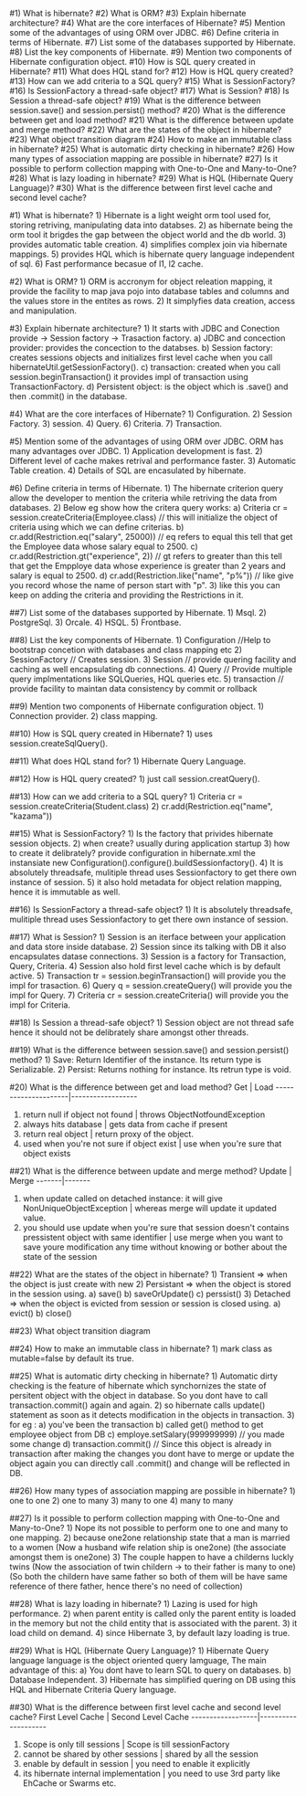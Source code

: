 #1) What is hibernate?
#2) What is ORM?
#3) Explain hibernate architecture?
#4) What are the core interfaces of Hibernate?
#5) Mention some of the advantages of using ORM over JDBC.
#6) Define criteria in terms of Hibernate.
#7) List some of the databases supported by Hibernate.
#8) List the key components of Hibernate.
#9) Mention two components of Hibernate configuration object.
#10) How is SQL query created in Hibernate?
#11) What does HQL stand for?
#12) How is HQL query created?
#13) How can we add criteria to a SQL query?
#15) What is SessionFactory?
#16) Is SessionFactory a thread-safe object?
#17) What is Session?
#18) Is Session a thread-safe object?
#19) What is the difference between session.save() and session.persist() method?
#20) What is the difference between get and load method?
#21) What is the difference between update and merge method?
#22) What are the states of the object in hibernate?
#23) What object transition diagram
#24) How to make an immutable class in hibernate?
#25) What is automatic dirty checking in hibernate?
#26) How many types of association mapping are possible in hibernate?
#27) Is it possible to perform collection mapping with One-to-One and Many-to-One?
#28) What is lazy loading in hibernate?
#29) What is HQL (Hibernate Query Language)?
#30) What is the difference between first level cache and second level cache?





#1) What is hibernate?
     1) Hibernate is a light weight orm tool used for, storing retriving, manipulating data into databses.
     2) as hibernate being the orm tool it brigdes the gap between the object world and the db world.
     3) provides automatic table creation.
     4) simplifies complex join via hibernate mappings.
     5) provides HQL which is hibernate query language independent of sql.
     6) Fast performance becasue of l1, l2 cache.


#2) What is ORM?
     1) ORM is accronym for object releation mapping, it provide the facility to map java pojo into 
        database tables and columns and the values store in the entites as rows.
     2) It simplyfies data creation, access and manipulation.


#3) Explain hibernate architecture?
    1) It starts with JDBC and Conection provide -> Session factory -> Trasaction factory.
        a) JDBC and concection provider: provides the concection to the databses.
        b) Session factory: creates sessions objects and initializes first level cache when you call hibernateUtil.getSessionFactory().
        c) transaction: created when you call session.beginTransaction() it provides impl of transaction using TransactionFactory.
        d) Persistent object: is the object which is .save() and then .commit() in the database.


#4) What are the core interfaces of Hibernate?
    1) Configuration.
    2) Session Factory.
    3) session.
    4) Query.
    6) Criteria.
    7) Transaction.

#5) Mention some of the advantages of using ORM over JDBC.
    ORM has many advantages over JDBC.
        1) Application development is fast.
        2) Different level of cache makes retrival and performance faster.
        3) Automatic Table creation.
        4) Details of SQL are encasulated by hibernate.


#6) Define criteria in terms of Hibernate.
    1) The hibernate criterion query allow the developer to mention the criteria while retriving the data from databases.
    2) Below eg show how the critera query works:
        a) Criteria cr = session.createCriteria(Employee.class)  // this will initialize the object of criteria using which we can define criterias.
        b) cr.add(Restriction.eq("salary", 25000))               // eq refers to equal this tell that get the Employee data whose salary equal to 2500.
        c) cr.add(Restriction.gt("experience", 2))               // gt refers to greater than this tell that get the Empploye data whose experience is greater than 2 years and salary is equal to 2500.
        d) cr.add(Restriction.like("name", "p%"))                // like give you record whose the name of person start with "p".
    3) like this you can keep on adding the criteria and providing the Restrictions in it. 
    

##7) List some of the databases supported by Hibernate.
    1) Msql.
    2) PostgreSql.
    3) Orcale.
    4) HSQL.
    5) Frontbase.


##8) List the key components of Hibernate.
    1) Configuration    //Help to bootstrap concetion with databases and class mapping etc
    2) SessionFactory   // Creates session.
    3) Session          // provide quering facility and caching as well encapsulating db connections.
    4) Query            // Provide multiple query implmentations like SQLQueries, HQL queries etc.
    5) transaction      // provide facility to maintan data consistency by commit or rollback

##9) Mention two components of Hibernate configuration object.
    1) Connection provider.
    2) class mapping.


##10) How is SQL query created in Hibernate?
    1) uses session.createSqlQuery().


##11) What does HQL stand for?
    1) Hibernate Query Language.


##12) How is HQL query created?
    1) just call session.creatQuery().


##13) How can we add criteria to a SQL query?
    1) Criteria cr = session.createCriteria(Student.class)
    2) cr.add(Restriction.eq("name", "kazama"))
    

##15) What is SessionFactory?
    1) Is the factory that privides hibernate session objects.
    2) when create? usually during application startup
    3) how to create it delibrately? provide configuration <session-factory> in hibernate.xml the instansiate new Configuration().configure().buildSessionfactory().
    4) It is absolutely threadsafe, mulitiple thread uses Sessionfactory to get there own instance of session.
    5) it also hold metadata for object relation mapping, hence it is immutable as well.   


##16) Is SessionFactory a thread-safe object?
    1) It is absolutely threadsafe, mulitiple thread uses Sessionfactory to get there own instance of session.


##17) What is Session?
    1) Session is an iterface between your application and data store inside database.
    2) Session since its talking with DB it also encapsulates datase connections.
    3) Session is a factory for Transaction, Query, Criteria.
    4) Session also hold first level cache which is by default active.
    5) Transaction tr = session.beginTransaction() will provide you the impl for trasaction.
    6) Query q = session.createQuery() will provide you the impl for Query.
    7) Criteria cr = session.createCriteria() will provide you the impl for Criteria.
    


##18) Is Session a thread-safe object?
    1) Session object are not thread safe hence it should not be delibrately share amongst other threads.


##19) What is the difference between session.save() and session.persist() method?
    1) Save: Return Identifier of the instance.
             Its return type is Serializable.
    2) Persist: Returns nothing for instance.
             Its retrun type is void.


#20) What is the difference between get and load method?
   Get               |       Load
---------------------|------------------
1) return null if object not found  |  throws ObjectNotfoundException
2) always hits database   | gets data from cache if present
3) return real object  | return proxy of the object.
4) used when you're not sure if object exist | use when you're sure that object exists


##21) What is the difference between update and merge method?
Update | Merge
-------|-------
1) when update called on detached instance: it will give NonUniqueObjectException | whereas merge will update it updated value.
2) you should use update when you're sure that session doesn't contains pressistent object with same identifier | use merge when you want to save youre modification any time without knowing or bother about the state of the session

##22) What are the states of the object in hibernate?
    1) Transient => when the object is just create with new 
    2) Persistant => when the object is stored in the session using.
                     a) save()
                     b) saveOrUpdate()
                     c) perssist()
    3) Detached => when the object is evicted from session or session is closed using.
                     a) evict()
                     b) close()

##23) What object transition diagram



##24) How to make an immutable class in hibernate?
    1) mark class as mutable=false by default its true.

##25) What is automatic dirty checking in hibernate?
    1) Automatic dirty checking is the feature of hibernate which synchornizes the state of persitent object with the object in database.
       So you dont have to call transaction.commit() again and again.
    2) so hibernate calls update() statement as soon as it detects modification in the objects in transaction.
    3) for eg : a) you've been the transaction
                b) called get() method to get employee object from DB
                c) employe.setSalary(999999999) // you made some change
                d) transaction.commit() // Since this object is already in transaction after making the changes you dont have to merge or update the object again you can directly call .commit() and change will be reflected in DB. 


##26) How many types of association mapping are possible in hibernate?
    1) one to one
    2) one to many
    3) many to one
    4) many to many


##27) Is it possible to perform collection mapping with One-to-One and Many-to-One?
    1) Nope its not possible to perform one to one and many to one mapping.
    2) because one2one relationship state that a man is married to a women (Now a husband wife relation ship is one2one) (the associate amongst them is one2one)
    3) The couple happen to have a childerns luckly twins (Now the association of twin childern -> to their father is many to one) (So both the childern have same father so both of them will be have same reference of there father, hence there's no need of collection)


##28) What is lazy loading in hibernate?
    1) Lazing is used for high performance.
    2) when parent entity is called only the parent entity is loaded in the memory but not the child entity that is associated with the parent.
    3) it load child on demand.
    4) since Hibernate 3, by default lazy loading is true.


##29) What is HQL (Hibernate Query Language)?
    1) Hibernate Query language language is the object oriented query lamguage, 
    The main advantage of this:
        a) You dont have to learn SQL to query on databases.
        b) Database Independent.
        3) Hibernate has simplified quering on DB using this HQL and Hibernate Criteria Query language.


##30) What is the difference between first level cache and second level cache?
First Level Cache | Second Level Cache
------------------|--------------------
1) Scope is only till sessions | Scope is till sessionFactory
2) cannot be shared by other sessions | shared by all the session
3) enable by default in session | you need to enable it explicitly
4) its hibernate internal implementation | you need to use 3rd party like EhCache or Swarms etc.

